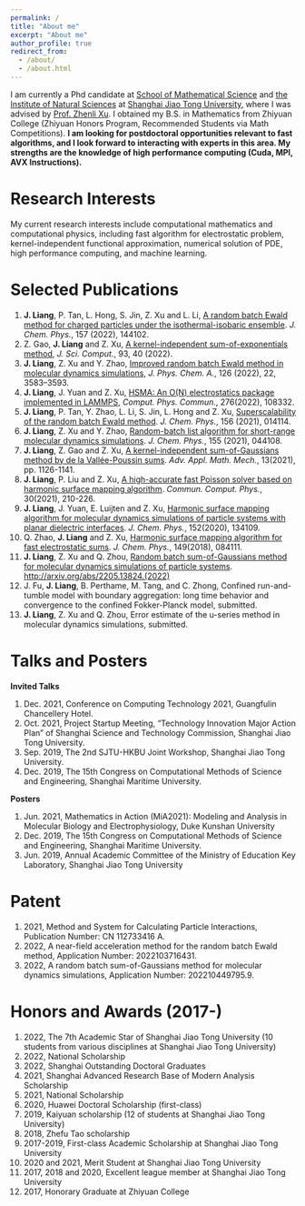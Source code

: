 ```yaml
---
permalink: /
title: "About me"
excerpt: "About me"
author_profile: true
redirect_from: 
  - /about/
  - /about.html
---
```


I am currently a Phd candidate at [School of Mathematical Science](https://math.sjtu.edu.cn/Default/index) and [the Institute of Natural Sciences](https://ins.sjtu.edu.cn/) at [Shanghai Jiao Tong University](https://www.sjtu.edu.cn/), where I was advised by [Prof. Zhenli Xu](https://math.sjtu.edu.cn/faculty/xuzl/). I obtained my B.S. in Mathematics from Zhiyuan College (Zhiyuan Honors Program, Recommended Students via Math Competitions). **I am looking for postdoctoral opportunities relevant to fast algorithms, and I look forward to interacting with experts in this area. My strengths are the knowledge of high performance computing (Cuda, MPI, AVX Instructions).**

Research Interests
======
My current research interests include computational mathematics and computational physics, including fast algorithm for electrostatic problem, kernel-independent functional approximation, numerical solution of PDE, high performance computing, and machine learning.

Selected Publications
======
1. **J. Liang**, P. Tan, L. Hong, S. Jin, Z. Xu and L. Li, [A random batch Ewald method for charged particles under the isothermal-isobaric ensemble](https://arxiv.org/abs/2110.14362). *J. Chem. Phys.*, 157 (2022), 144102.
2. Z. Gao, **J. Liang** and Z. Xu, [A kernel-independent sum-of-exponentials method](https://link.springer.com/article/10.1007/s10915-022-01999-1), *J. Sci. Comput.*, 93, 40 (2022).
3. **J. Liang**, Z. Xu and Y. Zhao, [Improved random batch Ewald method in molecular dynamics simulations](https://pubs.acs.org/doi/10.1021/acs.jpca.2c01918), *J. Phys. Chem. A.*, 126 (2022), 22, 3583–3593.
4. **J. Liang**, J. Yuan and Z. Xu, [HSMA: An O(N) electrostatics package implemented in LAMMPS](https://www.sciencedirect.com/science/article/pii/S0010465522000509?via%3Dihub), *Comput. Phys. Commun.*, 276(2022), 108332.
5. **J. Liang**, P. Tan, Y. Zhao, L. Li, S. Jin, L. Hong and Z. Xu, [Superscalability of the random batch Ewald method](https://aip.scitation.org/doi/10.1063/5.0073424). *J. Chem. Phys.*, 156 (2021), 014114.
6. **J. Liang**, Z. Xu and Y. Zhao, [Random-batch list algorithm for short-range molecular dynamics simulations](https://aip.scitation.org/doi/10.1063/5.0056515). *J. Chem. Phys.*, 155 (2021), 044108.
7. **J. Liang**, Z. Gao and Z. Xu, [A kernel-independent sum-of-Gaussians method by de la Vallée-Poussin sums](https://global-sci.org/intro/article_detail/aamm/19256.html). *Adv. Appl. Math. Mech.*, 13(2021), pp. 1126-1141.
8. **J. Liang**, P. Liu and Z. Xu, [A high-accurate fast Poisson solver based on harmonic surface mapping algorithm](https://global-sci.org/intro/article_detail/cicp/18879.htmlhttps://aip.scitation.org/doi/10.1063/5.0003293). *Commun. Comput. Phys.*, 30(2021), 210-226.
9. **J. Liang**, J. Yuan, E. Luijten and Z. Xu, [Harmonic surface mapping algorithm for molecular dynamics simulations of particle systems with planar dielectric interfaces](https://aip.scitation.org/doi/10.1063/5.0003293). *J. Chem. Phys.*, 152(2020), 134109.
10. Q. Zhao, **J. Liang** and Z. Xu, [Harmonic surface mapping algorithm for fast electrostatic sums](https://aip.scitation.org/doi/10.1063/1.5044438). *J. Chem. Phys.*, 149(2018), 084111.
11. **J. Liang**, Z. Xu and Q. Zhou, [Random batch sum-of-Gaussians method for molecular dynamics simulations of particle systems](http://arxiv.org/abs/2205.13824). http://arxiv.org/abs/2205.13824.(2022)
12. J. Fu, **J. Liang**, B. Perthame, M. Tang, and C. Zhong, Confined run-and-tumble model with boundary aggregation: long time behavior and convergence to the confined Fokker-Planck model, submitted.
13. **J. Liang**, Z. Xu and Q. Zhou, Error estimate of the u-series method in molecular dynamics simulations, submitted.

Talks and Posters
======
**Invited Talks**
1. Dec. 2021, Conference on Computing Technology 2021, Guangfulin Chancellery Hotel.
2. Oct. 2021, Project Startup Meeting, “Technology Innovation Major Action Plan” of Shanghai Science and Technology Commission, Shanghai Jiao Tong University.
3. Sep. 2019, The 2nd SJTU-HKBU Joint Workshop, Shanghai Jiao Tong University.
4. Dec. 2019, The 15th Congress on Computational Methods of Science and Engineering, Shanghai Maritime University.

**Posters**
1. Jun. 2021, Mathematics in Action (MiA2021): Modeling and Analysis in Molecular Biology and Electrophysiology,
Duke Kunshan University
2. Dec. 2019, The 15th Congress on Computational Methods of Science and Engineering, Shanghai Maritime University.
3. Jun. 2019, Annual Academic Committee of the Ministry of Education Key Laboratory, Shanghai Jiao Tong University

Patent
======
1. 2021, Method and System for Calculating Particle Interactions, Publication Number: CN 112733416 A.
2. 2022, A near-field acceleration method for the random batch Ewald method, Application Number: 2022103716431.  
3. 2022, A random batch sum-of-Gaussians method for molecular dynamics simulations, Application Number: 202210449795.9. 

Honors and Awards (2017-)
======
1. 2022, The 7th Academic Star of Shanghai Jiao Tong University (10 students from various disciplines at Shanghai Jiao Tong University)
2. 2022, National Scholarship
3. 2022, Shanghai Outstanding Doctoral Graduates
4. 2021, Shanghai Advanced Research Base of Modern Analysis Scholarship
5. 2021, National Scholarship
6. 2020, Huawei Doctoral Scholarship (first-class)
7. 2019, Kaiyuan scholarship (12 of students at Shanghai Jiao Tong University)
8. 2018, Zhefu Tao scholarship
9. 2017-2019, First-class Academic Scholarship at Shanghai Jiao Tong University
10. 2020 and 2021, Merit Student at Shanghai Jiao Tong University
11. 2017, 2018 and 2020, Excellent league member at Shanghai Jiao Tong University
12. 2017, Honorary Graduate at Zhiyuan College
